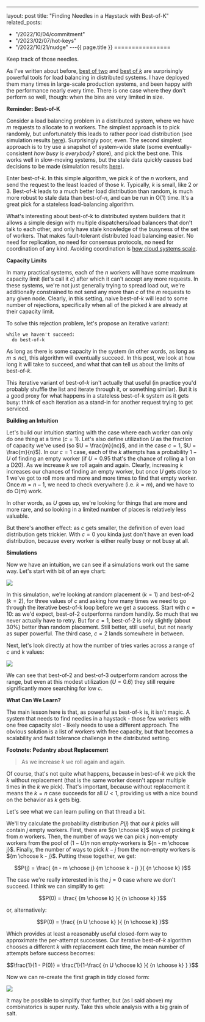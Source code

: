 ---
layout: post
title: "Finding Needles in a Haystack with Best-of-K"
related_posts:
  - "/2022/10/04/commitment"
  - "/2023/02/07/hot-keys"
  - "/2022/10/21/nudge"
---{{ page.title }}
================

<p class="meta">Keep track of those needles.</p>


<script>
  MathJax = {
    tex: {inlineMath: [['$', '$'], ['\\(', '\\)']]}
  };
</script>
<script id="MathJax-script" async src="https://cdn.jsdelivr.net/npm/mathjax@3/es5/tex-mml-chtml.js"></script>

As I've written about before, [best of two](https://brooker.co.za/blog/2012/01/17/two-random.html) and [best of *k*](https://brooker.co.za/blog/2018/01/01/balls-into-bins.html) are surprisingly powerful tools for load balancing in distributed systems. I have deployed them many times in large-scale production systems, and been happy with the performance nearly every time. There is one case where they don't perform so well, though: when the bins are very limited in size.

**Reminder: Best-of-K**

Consider a load balancing problem in a distributed system, where we have *m* requests to allocate to *n* workers. The simplest approach is to pick randomly, but unfortunately this leads to rather poor load distribution (see simulation results [here](https://brooker.co.za/blog/2012/01/17/two-random.html)). Surprisingly poor, even. The second simplest approach is to try use a snapshot of system-wide state (some eventually-consistent *how busy is everybody?* store), and pick the best one. This works well in slow-moving systems, but the stale data quickly causes bad decisions to be made (simulation results [here](https://brooker.co.za/blog/2012/01/17/two-random.html)).

Enter best-of-*k*. In this simple algorithm, we pick *k* of the *n* workers, and send the request to the least loaded of those *k*. Typically, *k* is small, like 2 or 3. Best-of-*k* leads to a much better load distribution than random, is much more robust to stale data than best-of-*n*, and can be run in O(1) time. It's a great pick for a stateless load-balancing algorithm.

What's interesting about best-of-k to distributed system builders that it allows a simple design with multiple dispatchers/load balancers that don't talk to each other, and only have stale knowledge of the busyness of the set of workers. That makes fault-tolerant distributed load balancing easier. No need for replication, no need for consensus protocols, no need for coordination of any kind. Avoiding coordination is [how cloud systems scale](https://brooker.co.za/blog/2021/01/22/cloud-scale.html).

**Capacity Limits**

In many practical systems, each of the *n* workers will have some maximum capacity limit (let's call it *c*) after which it can't accept any more requests. In these systems, we're not just generally trying to spread load out, we're additionally constrained to not send any more than *c* of the *m* requests to any given node. Clearly, in this setting, naive best-of-*k* will lead to some number of rejections, specifically when all of the picked *k* are already at their capacity limit.

To solve this rejection problem, let's propose an iterative variant:

    while we haven't succeed:
      do best-of-k

As long as there is some capacity in the system (in other words, as long as $m \leq nc$), this algorithm will eventually succeed. In this post, we look at how long it will take to succeed, and what that can tell us about the limits of best-of-*k*.

This iterative variant of best-of-*k* isn't actually that useful (in practice you'd probably shuffle the list and iterate through it, or something similar). But it is a good proxy for what happens in a stateless best-of-k system as it gets busy: think of each iteration as a stand-in for another request trying to get serviced.

**Building an Intuition**

Let's build our intuition starting with the case where each worker can only do one thing at a time ($c = 1$). Let's also define utilization $U$ as the fraction of capacity we've used (so $U = \frac{m}{nc}$, and in the case $c = 1$, $U = \frac{m}{n}$). In our $c=1$ case, each of the *k* attempts has a probability $1-U$ of finding an empty worker (if $U = 0.95$ that's the chance of rolling a 1 on a D20). As we increase $k$ we roll again and again. Clearly, increasing *k* increases our chances of finding an empty worker, but once *U* gets close to 1 we've got to roll more and more and more times to find that empty worker. Once $m = n - 1$, we need to check everywhere (i.e. $k = m$), and we have to do O(m) work.

In other words, as $U$ goes up, we're looking for things that are more and more rare, and so looking in a limited number of places is relatively less valuable. 

But there's another effect: as *c* gets smaller, the definition of even load distribution gets trickier. With $c = 0$ you kinda just don't have an even load distribution, because every worker is either really busy or not busy at all.

**Simulations**

Now we have an intuition, we can see if a simulations work out the same way. Let's start with bit of an eye chart:

![](/blog/images/tries_vs_util_blog.png)

In this simulation, we're looking at random placement ($k=1$) and best-of-2 ($k=2$), for three values of $c$ and asking how many times we need to go through the iterative best-of-k loop before we get a success. Start with $c = 10$: as we'd expect, best-of-2 outperforms random handily. So much that we never actually have to retry. But for $c = 1$, best-of-2 is only slightly (about 30%) better than random placement. Still better, still useful, but not nearly as super powerful. The third case, $c = 2$ lands somewhere in between.

Next, let's look directly at how the number of tries varies across a range of $c$ and $k$ values:

![](/blog/images/tries_vs_bin_size_blog.png)

We can see that best-of-2 and best-of-3 outperform random across the range, but even at this modest utilization ($U = 0.6$) they still require significantly more searching for low $c$.

**What Can We Learn?**

The main lesson here is that, as powerful as best-of-k is, it isn't magic. A system that needs to find needles in a haystack - those few workers with one free capacity slot - likely needs to use a different approach. The obvious solution is a list of workers with free capacity, but that becomes a scalability and fault tolerance challenge in the distributed setting.

**Footnote: Pedantry about Replacement**

> As we increase $k$ we roll again and again.

Of course, that's not quite what happens, because in best-of-*k* we pick the *k* without replacement (that is the same worker doesn't appear multiple times in the *k* we pick). That's important, because without replacement it means the $k = n$ case succeeds for all $U < 1$, providing us with a nice bound on the behavior as $k$ gets big. 

Let's see what we can learn pulling on that thread a bit.

We'll try calculate the probability distribution $P(j)$ that our $k$ picks will contain *j* empty workers. First, there are ${n \choose k}$ ways of picking *k* from *n* workers. Then, the number of ways we can pick $j$ non-empty workers from the pool of $(1 - U) n$ non empty-workers is ${n - m \choose j}$. Finally, the number of ways to pick $k - j$ from the non-empty workers is ${m \choose k - j}$. Putting these together, we get:

$$P(j) = \frac{ {n - m \choose j} {m \choose k - j} }{ {n \choose k} }$$

The case we're really interested in is the $j = 0$ case where we don't succeed. I think we can simplify to get:

$$P(0) = \frac{ {m \choose k} }{ {n \choose k} }$$

or, alternatively:

$$P(0) = \frac{ {n U \choose k} }{ {n \choose k} }$$

Which provides at least a reasonably useful closed-form way to approximate the per-attempt successes. Our iterative best-of-*k* algorithm chooses a different *k* with replacement each time, the mean number of attempts before success becomes:

$$\frac{1}{1 - P(0)} = \frac{1}{1-\frac{ {n U \choose k} }{ {n \choose k} } }$$

Now we can re-create the first graph in tidy closed form:

![](/blog/images/tries_vs_util_closed_blog.png)

It may be possible to simplify that further, but (as I said above) my combinatorics is super rusty. Take this whole analysis with a big grain of salt.